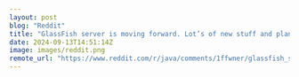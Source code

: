 ```yaml
---
layout: post
blog: "Reddit"
title: "GlassFish server is moving forward. Lot’s of new stuff and plans for future"
date: 2024-09-13T14:51:14Z
image: images/reddit.png
remote_url: "https://www.reddit.com/r/java/comments/1ffwner/glassfish_server_is_moving_forward_lots_of_new/"
---
```

